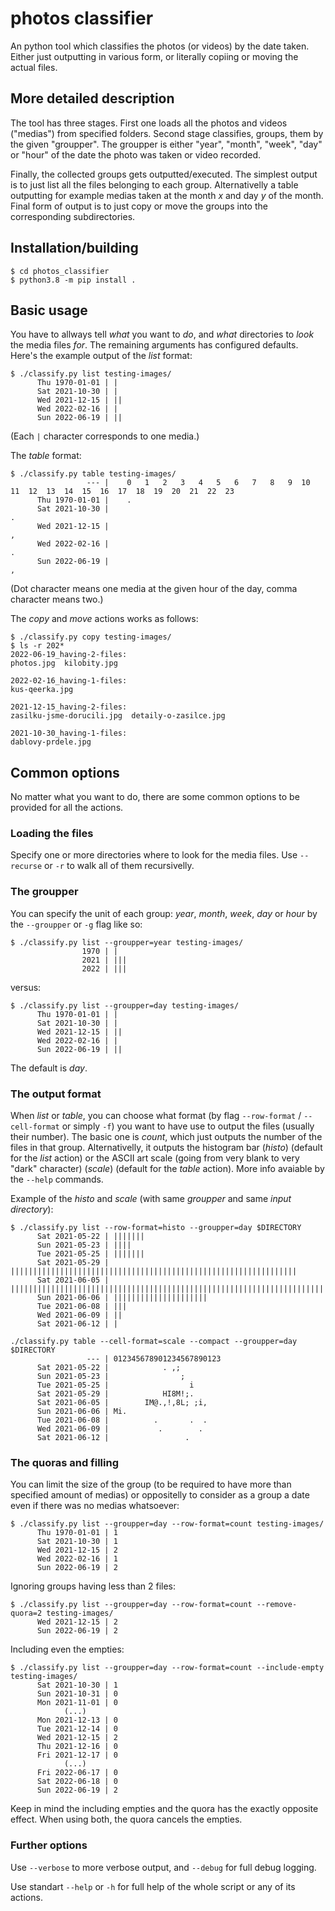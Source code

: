 # photos classifier

An python tool which classifies the photos (or videos) by the date taken. Either just outputting in various form, or literally copiing or moving the actual files.

## More detailed description
The tool has three stages. First one loads all the photos and videos ("medias") from specified folders. Second stage classifies, groups, them by the given "groupper". The groupper is either "year", "month", "week", "day" or "hour" of the date the photo was taken or video recorded.

Finally, the collected groups gets outputted/executed. The simplest output is to just list all the files belonging to each group. Alternativelly a table outputting for example medias taken at the month _x_ and day _y_ of the month. Final form of output is to just copy or move the groups into the corresponding subdirectories.

## Installation/building

    $ cd photos_classifier
    $ python3.8 -m pip install .

## Basic usage
You have to allways tell _what_ you want to _do_, and _what_ directories to _look_ the media files _for_. The remaining arguments has configured defaults. Here's the example output of the _list_ format:
````
$ ./classify.py list testing-images/
      Thu 1970-01-01 | |
      Sat 2021-10-30 | |
      Wed 2021-12-15 | ||
      Wed 2022-02-16 | |
      Sun 2022-06-19 | ||
````
(Each `|` character corresponds to one media.)

The _table_ format:
````
$ ./classify.py table testing-images/
                 --- |    0   1   2   3   4   5   6   7   8   9  10  11  12  13  14  15  16  17  18  19  20  21  22  23
      Thu 1970-01-01 |    .
      Sat 2021-10-30 |                                                        .                                        
      Wed 2021-12-15 |                                                                                            ,    
      Wed 2022-02-16 |                                                                                            .    
      Sun 2022-06-19 |                                                ,                                                
````
(Dot character means one media at the given hour of the day, comma character means two.)

The _copy_ and _move_ actions works as follows:
````
$ ./classify.py copy testing-images/
$ ls -r 202*
2022-06-19_having-2-files:
photos.jpg  kilobity.jpg

2022-02-16_having-1-files:
kus-qeerka.jpg

2021-12-15_having-2-files:
zasilku-jsme-dorucili.jpg  detaily-o-zasilce.jpg

2021-10-30_having-1-files:
dablovy-prdele.jpg
````

## Common options
No matter what you want to do, there are some common options to be provided for all the actions.

### Loading the files
Specify one or more directories where to look for the media files. Use `--recurse` or `-r` to walk all of them recursivelly.

### The groupper
You can specify the unit of each group: _year_, _month_, _week_, _day_ or _hour_ by the `--groupper` or `-g` flag like so:
````
$ ./classify.py list --groupper=year testing-images/
                1970 | |
                2021 | |||
                2022 | |||
````
versus:
````
$ ./classify.py list --groupper=day testing-images/
      Thu 1970-01-01 | |
      Sat 2021-10-30 | |
      Wed 2021-12-15 | ||
      Wed 2022-02-16 | |
      Sun 2022-06-19 | ||
````
The default is _day_.

### The output format
When _list_ or _table_, you can choose what format (by flag `--row-format` / `--cell-format` or simply `-f`) you want to have use to output the files (usually their number). The basic one is _count_, which just outputs the number of the files in that group. Alternativelly, it outputs the histogram bar (_histo_) (default for the _list_ action) or the ASCII art scale (going from very blank to very "dark" character) (_scale_) (default for the _table_ action). More info avaiable by the `--help` commands.

Example of the _histo_ and _scale_ (with same _groupper_ and same _input directory_):
````
$ ./classify.py list --row-format=histo --groupper=day $DIRECTORY
      Sat 2021-05-22 | |||||||
      Sun 2021-05-23 | ||||
      Tue 2021-05-25 | |||||||
      Sat 2021-05-29 | ||||||||||||||||||||||||||||||||||||||||||||||||||||||||||||||||
      Sat 2021-06-05 | ||||||||||||||||||||||||||||||||||||||||||||||||||||||||||||||||||||||||||||||||||||||||||||||||||||
      Sun 2021-06-06 | |||||||||||||||||||||
      Tue 2021-06-08 | |||
      Wed 2021-06-09 | ||
      Sat 2021-06-12 | |
````

````
./classify.py table --cell-format=scale --compact --groupper=day $DIRECTORY
                 --- | 012345678901234567890123
      Sat 2021-05-22 |            . ,;         
      Sun 2021-05-23 |                ;        
      Tue 2021-05-25 |                  i      
      Sat 2021-05-29 |            HI8M!;.      
      Sat 2021-06-05 |        IM@.,!,8L; ;i,   
      Sun 2021-06-06 | Mi.                     
      Tue 2021-06-08 |          .       .  .   
      Wed 2021-06-09 |           .        .    
      Sat 2021-06-12 |                 .       
````

### The quoras and filling
You can limit the size of the group (to be required to have more than specified amount of medias) or oppositelly to consider as a group a date even if there was no medias whatsoever:
````
$ ./classify.py list --groupper=day --row-format=count testing-images/
      Thu 1970-01-01 | 1
      Sat 2021-10-30 | 1
      Wed 2021-12-15 | 2
      Wed 2022-02-16 | 1
      Sun 2022-06-19 | 2
````
Ignoring groups having less than 2 files:
````
$ ./classify.py list --groupper=day --row-format=count --remove-quora=2 testing-images/
      Wed 2021-12-15 | 2
      Sun 2022-06-19 | 2
````
Including even the empties:
````
$ ./classify.py list --groupper=day --row-format=count --include-empty testing-images/
      Sat 2021-10-30 | 1
      Sun 2021-10-31 | 0
      Mon 2021-11-01 | 0
            (...)
      Mon 2021-12-13 | 0
      Tue 2021-12-14 | 0
      Wed 2021-12-15 | 2
      Thu 2021-12-16 | 0
      Fri 2021-12-17 | 0
            (...)
      Fri 2022-06-17 | 0
      Sat 2022-06-18 | 0
      Sun 2022-06-19 | 2
````

Keep in mind the including empties and the quora has the exactly opposite effect. When using both, the quora cancels the empties.

### Further options
Use `--verbose` to more verbose output, and `--debug` for full debug logging.

Use standart `--help` or `-h` for full help of the whole script or any of its actions.


